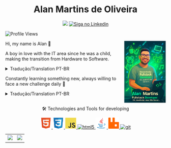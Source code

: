 <h1 align="center">Alan Martins de Oliveira </h1>
 <p align="center">
    <a href="https://www.instagram.com/allanm_oficial/" alt="Instagram">
     <img src="https://img.shields.io/badge/-Instagram-DF0174?style=flat-square&labelColor=DF0174&logo=instagram&logoColor=white&link=https://www.instagram.com/rafaeld3v/"/></a>
    <a href="https://www.linkedin.com/in/devalanm/">
      <img alt="Siga no Linkedin" src="https://img.shields.io/badge/-LinkedIn-blue?style=flat-square&logo=Linkedin&logoColor=white&link=https://www.linkedin.com/in/rafaeld3v/">
    </a>
 </p>

![Profile Views](http://estruyf-github.azurewebsites.net/api/VisitorHit?user=DevAlanM&repo=DevAlanM&countColor=green)
 
<div>
 <img align="right" src="https://raw.githubusercontent.com/DevAlanM/DevAlanM/main/images/logo photo.png" width="130px" />

 <p> Hi, my name is Alan 🌵 </p>
 <p> A boy in love with the IT area since he was a child, making the transition from Hardware to Software. </p>
 <details>
  <summary markdown="span">Tradução/Translation PT-BR</summary>
   <br>
    Um garoto apaixonado pela área de TI desde criança, fazendo a transição do Hardware para o Software.
   <br>
 </details>
 <p>Constantly learning something new, always willing to face a new challenge daily 🎯</p>
 <details>
  <summary markdown="span">Tradução/Translation PT-BR</summary>
   <br>
    Constantemente aprendendo algo novo, sempre disposto a encarar um novo desafio diariamente. 🚀
   <br>
 </details>
</div>

##

<p align="center"> 🛠 Technologies and Tools for developing </p> 
<p align="center">
<a href="https://www.w3.org/html/" target="_blank"> 
  <img 
    src="https://raw.githubusercontent.com/devicons/devicon/master/icons/html5/html5-original.svg"     
    alt="html5" 
    width="35" 
    height="35"
  /> 
</a>

<a href="https://www.w3schools.com/css/" target="_blank"> 
    <img 
      src="https://raw.githubusercontent.com/devicons/devicon/master/icons/css3/css3-original.svg"   
      alt="css3" 
      width="35" 
      height="35"
    /> 
</a>
   
<a href="https://www.w3schools.com/javascript/" target="_blank"> 
    <img 
      src="https://raw.githubusercontent.com/devicons/devicon/master/icons/javascript/javascript-original.svg"   
      alt="css3" 
      width="35" 
      height="35"
    /> 
</a>

<a href="https://learn.microsoft.com/pt-br/dotnet/csharp/" target="_blank"> 
  <img 
    src="https://cdn.jsdelivr.net/gh/devicons/devicon/icons/csharp/csharp-original.svg"     
    alt="html5" 
    width="35" 
    height="35"
  /> 
</a>

<a href="https://www.java.com/pt-BR/" target="_blank"> 
  <img 
    src="https://raw.githubusercontent.com/devicons/devicon/master/icons/java/java-original.svg" 
    alt="react" 
    width="35" 
    height="35"
  /> 
</a>

<a href="https://www.rabbitmq.com" target="_blank"> 
    <img 
      src="https://raw.githubusercontent.com/devicons/devicon/master/icons/rabbitmq/rabbitmq-original.svg"   
      alt="css3" 
      width="35" 
      height="35"
    /> 
</a>   

<a href="https://git-scm.com/" target="_blank"> 
  <img 
    src="https://www.vectorlogo.zone/logos/git-scm/git-scm-icon.svg" 
    alt="git" 
    width="35" 
    height="35"
  /> 
</a>
<table align='center'>
  <row> 
    <td>
     <!-- Card -->
      <img height='172' src='https://github-readme-stats.vercel.app/api/top-langs/?username=DevAlanM&layout=compact&theme=dark'>
    </td>
    <td>
      <img height='172' src='https://github-readme-stats.vercel.app/api?username=DevAlanM&show_icons=true&theme=dark'>
    </td>
  </row>
</table>
</p>
